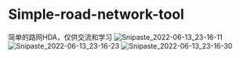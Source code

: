 # Simple-road-network-tool
简单的路网HDA，仅供交流和学习
![Snipaste_2022-06-13_23-16-11](https://user-images.githubusercontent.com/77492179/173389443-abea468f-f7fb-4544-b81b-5f7fd7ab14ab.jpg)
![Snipaste_2022-06-13_23-16-23](https://user-images.githubusercontent.com/77492179/173389529-011a5b80-5829-4669-82b6-a155a616ef88.jpg)
![Snipaste_2022-06-13_23-16-30](https://user-images.githubusercontent.com/77492179/173389536-ae81b634-a6f6-43de-a589-4c71d1edb222.jpg)
